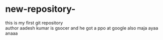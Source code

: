 # new-repository-
this is my first git  repository 
<br>
author aadesh kumar is gsocer and he got a ppo at google also 
maja ayaa anaaa